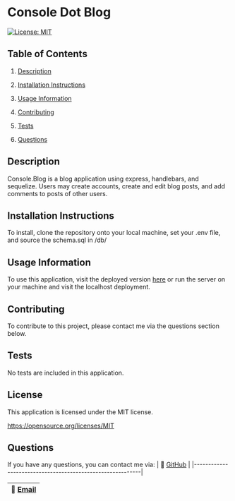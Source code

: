 
  # Console Dot Blog
  [![License: MIT](https://img.shields.io/badge/License-MIT-yellow.svg)](https://opensource.org/licenses/MIT)

  ## Table of Contents

  1. [Description](#description)

  2. [Installation Instructions](#installation-instructions)

  3. [Usage Information](#usage-information)

  4. [Contributing](#contributing)

  5. [Tests](#tests)

  6. [Questions](#questions)

  ## Description

  Console.Blog is a blog application using express, handlebars, and sequelize. Users may create accounts, create and edit blog posts, and add comments to posts of other users.

  ## Installation Instructions

  To install, clone the repository onto your local machine, set your .env file, and source the schema.sql in /db/

  ## Usage Information

  To use this application, visit the deployed version [here](https://pure-reaches-80045.herokuapp.com/) or run the server on your machine and visit the localhost deployment.

  ## Contributing

  To contribute to this project, please contact me via the questions section below.

  ## Tests

 No tests are included in this application.

  
  ## License 

  This application is licensed under the MIT license.

  https://opensource.org/licenses/MIT

  

  ## Questions

  If you have any questions, you can contact me via:
  | :memo:  [GitHub](https://github.com/OwenMG)   |
  |-----------------------------------------------------------|

  | :memo:  [Email](mailto:omgwebdev@gmail.com)                  |
  |-----------------------------------------------------------|
